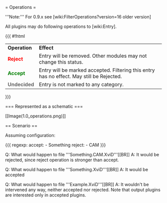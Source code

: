 = Operations =

'''Note:''' For 0.9.x see [wiki:FilterOperations?version=16 older version]

All plugins may do following operations to [wiki:Entry].

{{{
#!html
<table class="wiki">
<tr>
  <td><strong>Operation</strong></td>
  <td><strong>Effect</strong></td>
</tr><tr>
  <td><div style="color:red; font-weight: bold">Reject</div></td>
  <td>Entry will be removed. Other modules may not change this status.</td>
</tr><tr>
  <td><div style="color:green; font-weight: bold">Accept</div></td>
  <td>Entry will be marked accepted. Filtering this entry has no effect. May still be Rejected.</td>
</tr><tr>
  <td><div style="color:#666; font-weight: bold">Undecided</div></td>
  <td>Entry is not marked to any category.</td>
</tr>
</table>
}}}

=== Represented as a schematic ===

[[Image(1.0_operations.png)]]

== Scenario ==

Assuming configuration:

{{{
regexp:
  accept:
    - Something
  reject:
    - CAM
}}}

Q: What would happen to file '''Something.CAM.XviD'''[[BR]]
A: It would be rejected, since reject operation is stronger than accept.

Q: What would happen to file '''Something.XviD'''[[BR]]
A: It would be accepted

Q: What would happen to file '''Example.XviD'''[[BR]]
A: It wouldn't be intervened any way, neither accepted nor rejected. Note that output plugins are interested only in accepted plugins.
